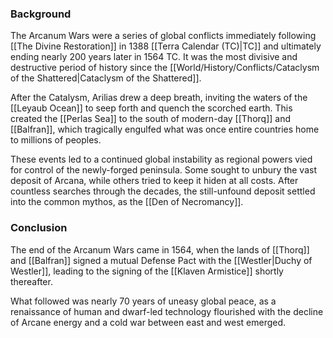### Background
The Arcanum Wars were a series of global conflicts immediately following [[The Divine Restoration]] in 1388 [[Terra Calendar (TC)|TC]] and ultimately ending nearly 200 years later in 1564 TC. It was the most divisive and destructive period of history since the [[World/History/Conflicts/Cataclysm of the Shattered|Cataclysm of the Shattered]].

After the Catalysm, Arilias drew a deep breath, inviting the waters of the [[Leyaub Ocean]] to seep forth and quench the scorched earth. This created the [[Perlas Sea]] to the south of modern-day [[Thorq]] and [[Balfran]], which tragically engulfed what was once entire countries home to millions of peoples.

These events led to a continued global instability as regional powers vied for control of the newly-forged peninsula. Some sought to unbury the vast deposit of Arcana, while others tried to keep it hiden at all costs. After countless searches through the decades, the still-unfound deposit settled into the common mythos, as the [[Den of Necromancy]].

### Conclusion
The end of the Arcanum Wars came in 1564, when the lands of [[Thorq]] and [[Balfran]] signed a mutual Defense Pact with the [[Westler|Duchy of Westler]], leading to the signing of the [[Klaven Armistice]] shortly thereafter.

What followed was nearly 70 years of uneasy global peace, as a renaissance of human and dwarf-led technology flourished with the decline of Arcane energy and a cold war between east and west emerged.